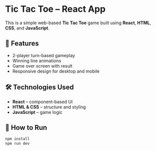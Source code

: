 # Tic Tac Toe – React App

This is a simple web-based **Tic Tac Toe** game built using **React**, **HTML**, **CSS**, and **JavaScript**.

## 🚀 Features

- 2-player turn-based gameplay
- Winning line animations
- Game over screen with result
- Responsive design for desktop and mobile

## 🛠️ Technologies Used

- **React** – component-based UI
- **HTML & CSS** – structure and styling
- **JavaScript** – game logic

## 🧩 How to Run

```bash
npm install
npm run dev
